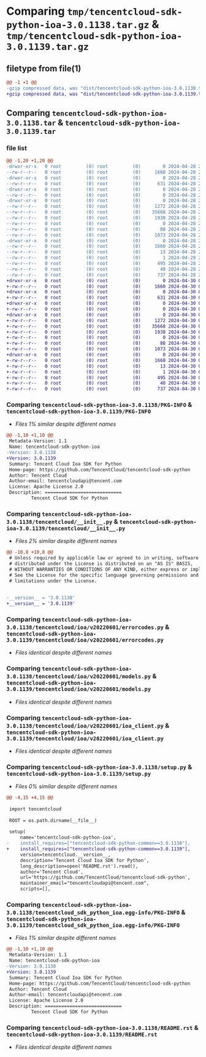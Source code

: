 # Comparing `tmp/tencentcloud-sdk-python-ioa-3.0.1138.tar.gz` & `tmp/tencentcloud-sdk-python-ioa-3.0.1139.tar.gz`

## filetype from file(1)

```diff
@@ -1 +1 @@
-gzip compressed data, was "dist/tencentcloud-sdk-python-ioa-3.0.1138.tar", last modified: Sun Apr 28 20:53:57 2024, max compression
+gzip compressed data, was "dist/tencentcloud-sdk-python-ioa-3.0.1139.tar", last modified: Tue Apr 30 04:20:44 2024, max compression
```

## Comparing `tencentcloud-sdk-python-ioa-3.0.1138.tar` & `tencentcloud-sdk-python-ioa-3.0.1139.tar`

### file list

```diff
@@ -1,20 +1,20 @@
-drwxr-xr-x   0 root         (0) root         (0)        0 2024-04-28 20:53:57.000000 tencentcloud-sdk-python-ioa-3.0.1138/
--rw-r--r--   0 root         (0) root         (0)     1660 2024-04-28 20:53:57.000000 tencentcloud-sdk-python-ioa-3.0.1138/PKG-INFO
-drwxr-xr-x   0 root         (0) root         (0)        0 2024-04-28 20:53:57.000000 tencentcloud-sdk-python-ioa-3.0.1138/tencentcloud/
--rw-r--r--   0 root         (0) root         (0)      631 2024-04-28 20:53:57.000000 tencentcloud-sdk-python-ioa-3.0.1138/tencentcloud/__init__.py
-drwxr-xr-x   0 root         (0) root         (0)        0 2024-04-28 20:53:57.000000 tencentcloud-sdk-python-ioa-3.0.1138/tencentcloud/ioa/
--rw-r--r--   0 root         (0) root         (0)        0 2024-04-28 20:53:57.000000 tencentcloud-sdk-python-ioa-3.0.1138/tencentcloud/ioa/__init__.py
-drwxr-xr-x   0 root         (0) root         (0)        0 2024-04-28 20:53:57.000000 tencentcloud-sdk-python-ioa-3.0.1138/tencentcloud/ioa/v20220601/
--rw-r--r--   0 root         (0) root         (0)     1272 2024-04-28 20:53:57.000000 tencentcloud-sdk-python-ioa-3.0.1138/tencentcloud/ioa/v20220601/errorcodes.py
--rw-r--r--   0 root         (0) root         (0)    35668 2024-04-28 20:53:57.000000 tencentcloud-sdk-python-ioa-3.0.1138/tencentcloud/ioa/v20220601/models.py
--rw-r--r--   0 root         (0) root         (0)     1938 2024-04-28 20:53:57.000000 tencentcloud-sdk-python-ioa-3.0.1138/tencentcloud/ioa/v20220601/ioa_client.py
--rw-r--r--   0 root         (0) root         (0)        0 2024-04-28 20:53:57.000000 tencentcloud-sdk-python-ioa-3.0.1138/tencentcloud/ioa/v20220601/__init__.py
--rw-r--r--   0 root         (0) root         (0)       88 2024-04-28 20:53:57.000000 tencentcloud-sdk-python-ioa-3.0.1138/setup.cfg
--rw-r--r--   0 root         (0) root         (0)     1073 2024-04-28 20:53:57.000000 tencentcloud-sdk-python-ioa-3.0.1138/setup.py
-drwxr-xr-x   0 root         (0) root         (0)        0 2024-04-28 20:53:57.000000 tencentcloud-sdk-python-ioa-3.0.1138/tencentcloud_sdk_python_ioa.egg-info/
--rw-r--r--   0 root         (0) root         (0)     1660 2024-04-28 20:53:57.000000 tencentcloud-sdk-python-ioa-3.0.1138/tencentcloud_sdk_python_ioa.egg-info/PKG-INFO
--rw-r--r--   0 root         (0) root         (0)       13 2024-04-28 20:53:57.000000 tencentcloud-sdk-python-ioa-3.0.1138/tencentcloud_sdk_python_ioa.egg-info/top_level.txt
--rw-r--r--   0 root         (0) root         (0)        1 2024-04-28 20:53:57.000000 tencentcloud-sdk-python-ioa-3.0.1138/tencentcloud_sdk_python_ioa.egg-info/dependency_links.txt
--rw-r--r--   0 root         (0) root         (0)      495 2024-04-28 20:53:57.000000 tencentcloud-sdk-python-ioa-3.0.1138/tencentcloud_sdk_python_ioa.egg-info/SOURCES.txt
--rw-r--r--   0 root         (0) root         (0)       40 2024-04-28 20:53:57.000000 tencentcloud-sdk-python-ioa-3.0.1138/tencentcloud_sdk_python_ioa.egg-info/requires.txt
--rw-r--r--   0 root         (0) root         (0)      737 2024-04-28 20:53:57.000000 tencentcloud-sdk-python-ioa-3.0.1138/README.rst
+drwxr-xr-x   0 root         (0) root         (0)        0 2024-04-30 04:20:44.000000 tencentcloud-sdk-python-ioa-3.0.1139/
+-rw-r--r--   0 root         (0) root         (0)     1660 2024-04-30 04:20:44.000000 tencentcloud-sdk-python-ioa-3.0.1139/PKG-INFO
+drwxr-xr-x   0 root         (0) root         (0)        0 2024-04-30 04:20:44.000000 tencentcloud-sdk-python-ioa-3.0.1139/tencentcloud/
+-rw-r--r--   0 root         (0) root         (0)      631 2024-04-30 04:20:43.000000 tencentcloud-sdk-python-ioa-3.0.1139/tencentcloud/__init__.py
+drwxr-xr-x   0 root         (0) root         (0)        0 2024-04-30 04:20:44.000000 tencentcloud-sdk-python-ioa-3.0.1139/tencentcloud/ioa/
+-rw-r--r--   0 root         (0) root         (0)        0 2024-04-30 04:20:43.000000 tencentcloud-sdk-python-ioa-3.0.1139/tencentcloud/ioa/__init__.py
+drwxr-xr-x   0 root         (0) root         (0)        0 2024-04-30 04:20:44.000000 tencentcloud-sdk-python-ioa-3.0.1139/tencentcloud/ioa/v20220601/
+-rw-r--r--   0 root         (0) root         (0)     1272 2024-04-30 04:20:43.000000 tencentcloud-sdk-python-ioa-3.0.1139/tencentcloud/ioa/v20220601/errorcodes.py
+-rw-r--r--   0 root         (0) root         (0)    35668 2024-04-30 04:20:43.000000 tencentcloud-sdk-python-ioa-3.0.1139/tencentcloud/ioa/v20220601/models.py
+-rw-r--r--   0 root         (0) root         (0)     1938 2024-04-30 04:20:43.000000 tencentcloud-sdk-python-ioa-3.0.1139/tencentcloud/ioa/v20220601/ioa_client.py
+-rw-r--r--   0 root         (0) root         (0)        0 2024-04-30 04:20:43.000000 tencentcloud-sdk-python-ioa-3.0.1139/tencentcloud/ioa/v20220601/__init__.py
+-rw-r--r--   0 root         (0) root         (0)       88 2024-04-30 04:20:44.000000 tencentcloud-sdk-python-ioa-3.0.1139/setup.cfg
+-rw-r--r--   0 root         (0) root         (0)     1073 2024-04-30 04:20:43.000000 tencentcloud-sdk-python-ioa-3.0.1139/setup.py
+drwxr-xr-x   0 root         (0) root         (0)        0 2024-04-30 04:20:44.000000 tencentcloud-sdk-python-ioa-3.0.1139/tencentcloud_sdk_python_ioa.egg-info/
+-rw-r--r--   0 root         (0) root         (0)     1660 2024-04-30 04:20:44.000000 tencentcloud-sdk-python-ioa-3.0.1139/tencentcloud_sdk_python_ioa.egg-info/PKG-INFO
+-rw-r--r--   0 root         (0) root         (0)       13 2024-04-30 04:20:44.000000 tencentcloud-sdk-python-ioa-3.0.1139/tencentcloud_sdk_python_ioa.egg-info/top_level.txt
+-rw-r--r--   0 root         (0) root         (0)        1 2024-04-30 04:20:44.000000 tencentcloud-sdk-python-ioa-3.0.1139/tencentcloud_sdk_python_ioa.egg-info/dependency_links.txt
+-rw-r--r--   0 root         (0) root         (0)      495 2024-04-30 04:20:44.000000 tencentcloud-sdk-python-ioa-3.0.1139/tencentcloud_sdk_python_ioa.egg-info/SOURCES.txt
+-rw-r--r--   0 root         (0) root         (0)       40 2024-04-30 04:20:44.000000 tencentcloud-sdk-python-ioa-3.0.1139/tencentcloud_sdk_python_ioa.egg-info/requires.txt
+-rw-r--r--   0 root         (0) root         (0)      737 2024-04-30 04:20:43.000000 tencentcloud-sdk-python-ioa-3.0.1139/README.rst
```

### Comparing `tencentcloud-sdk-python-ioa-3.0.1138/PKG-INFO` & `tencentcloud-sdk-python-ioa-3.0.1139/PKG-INFO`

 * *Files 1% similar despite different names*

```diff
@@ -1,10 +1,10 @@
 Metadata-Version: 1.1
 Name: tencentcloud-sdk-python-ioa
-Version: 3.0.1138
+Version: 3.0.1139
 Summary: Tencent Cloud Ioa SDK for Python
 Home-page: https://github.com/TencentCloud/tencentcloud-sdk-python
 Author: Tencent Cloud
 Author-email: tencentcloudapi@tencent.com
 License: Apache License 2.0
 Description: ============================
         Tencent Cloud SDK for Python
```

### Comparing `tencentcloud-sdk-python-ioa-3.0.1138/tencentcloud/__init__.py` & `tencentcloud-sdk-python-ioa-3.0.1139/tencentcloud/__init__.py`

 * *Files 2% similar despite different names*

```diff
@@ -10,8 +10,8 @@
 # Unless required by applicable law or agreed to in writing, software
 # distributed under the License is distributed on an "AS IS" BASIS,
 # WITHOUT WARRANTIES OR CONDITIONS OF ANY KIND, either express or implied.
 # See the License for the specific language governing permissions and
 # limitations under the License.
 
 
-__version__ = '3.0.1138'
+__version__ = '3.0.1139'
```

### Comparing `tencentcloud-sdk-python-ioa-3.0.1138/tencentcloud/ioa/v20220601/errorcodes.py` & `tencentcloud-sdk-python-ioa-3.0.1139/tencentcloud/ioa/v20220601/errorcodes.py`

 * *Files identical despite different names*

### Comparing `tencentcloud-sdk-python-ioa-3.0.1138/tencentcloud/ioa/v20220601/models.py` & `tencentcloud-sdk-python-ioa-3.0.1139/tencentcloud/ioa/v20220601/models.py`

 * *Files identical despite different names*

### Comparing `tencentcloud-sdk-python-ioa-3.0.1138/tencentcloud/ioa/v20220601/ioa_client.py` & `tencentcloud-sdk-python-ioa-3.0.1139/tencentcloud/ioa/v20220601/ioa_client.py`

 * *Files identical despite different names*

### Comparing `tencentcloud-sdk-python-ioa-3.0.1138/setup.py` & `tencentcloud-sdk-python-ioa-3.0.1139/setup.py`

 * *Files 0% similar despite different names*

```diff
@@ -4,15 +4,15 @@
 
 import tencentcloud
 
 ROOT = os.path.dirname(__file__)
 
 setup(
     name='tencentcloud-sdk-python-ioa',
-    install_requires=["tencentcloud-sdk-python-common==3.0.1138"],
+    install_requires=["tencentcloud-sdk-python-common==3.0.1139"],
     version=tencentcloud.__version__,
     description='Tencent Cloud Ioa SDK for Python',
     long_description=open('README.rst').read(),
     author='Tencent Cloud',
     url='https://github.com/TencentCloud/tencentcloud-sdk-python',
     maintainer_email="tencentcloudapi@tencent.com",
     scripts=[],
```

### Comparing `tencentcloud-sdk-python-ioa-3.0.1138/tencentcloud_sdk_python_ioa.egg-info/PKG-INFO` & `tencentcloud-sdk-python-ioa-3.0.1139/tencentcloud_sdk_python_ioa.egg-info/PKG-INFO`

 * *Files 1% similar despite different names*

```diff
@@ -1,10 +1,10 @@
 Metadata-Version: 1.1
 Name: tencentcloud-sdk-python-ioa
-Version: 3.0.1138
+Version: 3.0.1139
 Summary: Tencent Cloud Ioa SDK for Python
 Home-page: https://github.com/TencentCloud/tencentcloud-sdk-python
 Author: Tencent Cloud
 Author-email: tencentcloudapi@tencent.com
 License: Apache License 2.0
 Description: ============================
         Tencent Cloud SDK for Python
```

### Comparing `tencentcloud-sdk-python-ioa-3.0.1138/README.rst` & `tencentcloud-sdk-python-ioa-3.0.1139/README.rst`

 * *Files identical despite different names*

